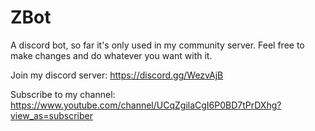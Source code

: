 # ZBot
A discord bot, so far it's only used in my community server. Feel free to make changes and do whatever you want with it.

Join my discord server: https://discord.gg/WezvAjB

Subscribe to my channel: https://www.youtube.com/channel/UCqZgilaCgI6P0BD7tPrDXhg?view_as=subscriber
